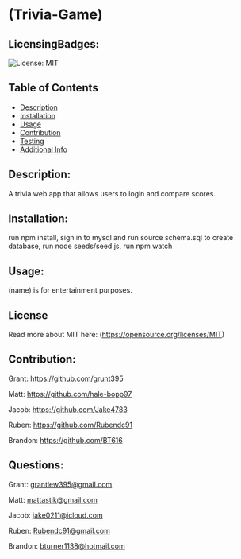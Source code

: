 # (Trivia-Game)
  ## LicensingBadges:
  ![License: MIT](https://img.shields.io/badge/License-MIT-yellow.svg)
  ## Table of Contents 
  - [Description](#description)
  - [Installation](#installation)
  - [Usage](#usage)
  - [Contribution](#contribution)
  - [Testing](#testing)
  - [Additional Info](#questions)
  ## Description:
  A trivia web app that allows users to login and compare scores. 
  ## Installation:
  run npm install, sign in to mysql and run source schema.sql to create database, run node seeds/seed.js, run npm watch
  ## Usage:
  (name) is for entertainment purposes.
  ## License
  Read more about MIT here:
  (https://opensource.org/licenses/MIT)
  ## Contribution:
  Grant: https://github.com/grunt395

  Matt: https://github.com/hale-bopp97

  Jacob: https://github.com/Jake4783

  Ruben: https://github.com/Rubendc91

  Brandon: https://github.com/BT616

  ## Questions:
  Grant: grantlew395@gmail.com

  Matt: mattastik@gmail.com

  Jacob: jake0211@icloud.com

  Ruben: Rubendc91@gmail.com 

  Brandon: bturner1138@hotmail.com

